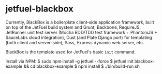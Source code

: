jetfuel-blackbox
================

Currently, BlackBox is a boilerplate client-side application framework, built on top of the JetFuel build system and Grunt, Backbone, RequireJS, JetRunner unit test server (Mocha BDD/TDD test framework + PhantomJS + SauceLabs cloud integration), Dust (and Plate Django port) for templating (both client and server-side), Sass, Express dynamic web server, etc.

BlackBox is the template used for JetFuel's basic `init` command.

Install via NPM:
$ sudo npm install -g jetfuel --force
$ jetfuel init blackbox-example && cd blackbox-example
$ npm install
$ ./bin/build-run.sh
